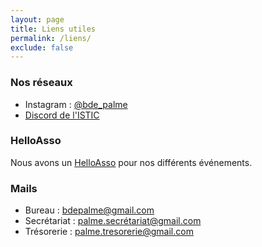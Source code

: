 ```yaml
---
layout: page
title: Liens utiles
permalink: /liens/
exclude: false
---
```


### Nos réseaux

 - Instagram : [@bde_palme](https://instagram.com/bde_palme)
 - [Discord de l'ISTIC](https://discord.com/invite/NZG9cCyUrU)

### HelloAsso

Nous avons un [HelloAsso](https://www.helloasso.com/associations/palme) pour nos différents événements.

### Mails

 - Bureau : [bdepalme@gmail.com](mailto:bdepalme@gmail.com)
 - Secrétariat : [palme.secrétariat@gmail.com](mailto:palme.secretariat@gmail.com)
 - Trésorerie : [palme.tresorerie@gmail.com](palme.tresorerie@gmail.com)